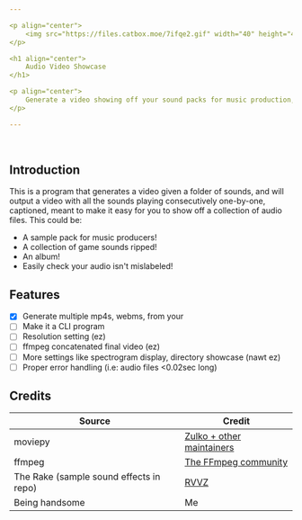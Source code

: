 ```yaml
---

<p align="center">
    <img src="https://files.catbox.moe/7ifqe2.gif" width="40" height="40" />
</p>

<h1 align="center">
    Audio Video Showcase
</h1>

<p align="center">
    Generate a video showing off your sound packs for music production, game rips, or albums.
</p>

---
```


<br>


## Introduction
This is a program that generates a video given a folder of sounds, and will output a video with all the sounds playing consecutively one-by-one, captioned, meant to make it easy for you to show off a collection of audio files.
This could be:
- A sample pack for music producers!
- A collection of game sounds ripped!
- An album!
- Easily check your audio isn't mislabeled!


## Features
- [x] Generate multiple mp4s, webms, from your
- [ ] Make it a CLI program
- [ ] Resolution setting (ez)
- [ ] ffmpeg concatenated final video (ez)
- [ ] More settings like spectrogram display, directory showcase (nawt ez)
- [ ] Proper error handling (i.e: audio files <0.02sec long)

## Credits
| Source                                  | Credit                                                        |
|-----------------------------------------|---------------------------------------------------------------|
| moviepy                                 | [Zulko + other maintainers](https://github.com/Zulko/moviepy) |
| ffmpeg                                  | [The FFmpeg community](https://ffmpeg.org/community.html)     |
| The Rake (sample sound effects in repo) | [RVVZ](https://www.roblox.com/users/29761878/profile)         |
| Being handsome                          | Me                                                            |
